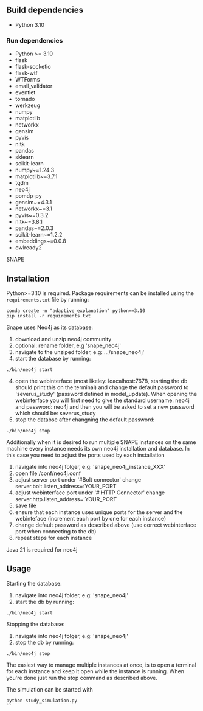 ## Build dependencies

* Python 3.10


### Run dependencies

* Python >= 3.10
* flask
* flask-socketio
* flask-wtf
* WTForms
* email_validator
* eventlet
* tornado
* werkzeug
* numpy
* matplotlib
* networkx
* gensim
* pyvis
* nltk
* pandas
* sklearn
* scikit-learn
* numpy~=1.24.3
* matplotlib~=3.7.1
* tqdm
* neo4j
* pomdp-py
* gensim~=4.3.1
* networkx~=3.1
* pyvis~=0.3.2
* nltk~=3.8.1
* pandas~=2.0.3
* scikit-learn~=1.2.2
* embeddings~=0.0.8
* owlready2


SNAPE

## Installation
Python>=3.10 is required.
Package requirements can be installed using the `requirements.txt` file by running:

```
conda create -n "adaptive_explanation" python==3.10
pip install -r requirements.txt
```

Snape uses Neo4j as its database:

1. download and unzip neo4j community
2. optional: rename folder, e.g 'snape_neo4j'
3. navigate to the unziped folder, e.g: .../snape_neo4j'
3. start the database by running:

```
./bin/neo4j start
```

4. open the webinterface (most likeley: loacalhost:7678, starting the db should print this on the terminal) and change the default password to 'severus_study' (password defined in model_update). When opening the webinterface you will first need to give the standard username: neo4j and password: neo4j and then you will be asked to set a new password which should be: severus_study
5. stop the databse after changning the default password:

```
./bin/neo4j stop
```

Additionally when it is desired to run multiple SNAPE instances on the same machine every instance needs its own neo4j installation and database.
In this case you need to adjust the ports used by each installation

1. navigate into neo4j folger, e.g: 'snape_neo4j_instance_XXX'
2. open file /conf/neo4j.conf
3. adjust server port under '#Bolt connector' change server.bolt.listen_address=:YOUR_PORT
4. adjust webinterface port under '# HTTP Connector' change server.http.listen_address=:YOUR_PORT
5. save file
6. ensure that each instance uses unique ports for the server and the webinteface (increment each port by one for each instance)
7. change default password as described above (use correct webinterface port when connecting to the db)
8. repeat steps for each instance

Java 21 is required for neo4j

## Usage

Starting the database:

1. navigate into neo4j folder, e.g: 'snape_neo4j'
2. start the db by running:

```
./bin/neo4j start
```

Stopping the database:

1. navigate into neo4j folger, e.g: 'snape_neo4j'
2. stop the db by running:

```
./bin/neo4j stop
```

The easiest way to manage multiple instances at once, is to open a terminal for each instance and keep it open while the instance is running. When you're done just run the stop command as described above.

The simulation can be started with
```
python study_simulation.py
``
